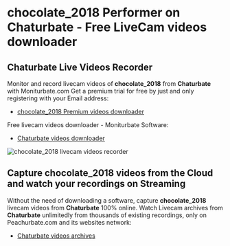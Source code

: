 # chocolate_2018 Performer on Chaturbate - Free LiveCam videos downloader

## Chaturbate Live Videos Recorder

Monitor and record livecam videos of **chocolate_2018** from **Chaturbate** with Moniturbate.com
Get a premium trial for free by just and only registering with your Email address:
* [chocolate_2018 Premium videos downloader](https://moniturbate.com/request-demo-licence-key.html)

Free livecam videos downloader - Moniturbate Software:
* [Chaturbate videos downloader](https://moniturbate.com/moniturbate-download-software.html)

![chocolate_2018 livecam videos recorder](https://peachurnet.com/templates/moniturbate-software.png)


## Capture chocolate_2018 videos from the Cloud and watch your recordings on Streaming

Without the need of downloading a software, capture **chocolate_2018** livecam videos from **Chaturbate** 100% online.
Watch Livecam archives from **Chaturbate** unlimitedly from thousands of existing recordings, only on Peachurbate.com and its websites network:
* [Chaturbate videos archives](https://peachurnet.com/)
